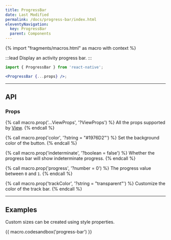 ```yaml
---
title: ProgressBar
date: Last Modified
permalink: /docs/progress-bar/index.html
eleventyNavigation:
  key: ProgressBar
  parent: Components
---
```


{% import "fragments/macros.html" as macro with context %}

:::lead
Display an activity progress bar.
:::

```jsx
import { ProgressBar } from 'react-native';

<ProgressBar {...props} />;
```

---

## API

### Props

{% call macro.prop('...ViewProps', '?ViewProps') %}
All the props supported by [View](/docs/view).
{% endcall %}

{% call macro.prop('color', '?string = "#1976D2"') %}
Set the background color of the button.
{% endcall %}

{% call macro.prop('indeterminate', '?boolean = false') %}
Whether the progress bar will show indeterminate progress.
{% endcall %}

{% call macro.prop('progress', '?number = 0') %}
The progress value between `0` and `1`.
{% endcall %}

{% call macro.prop('trackColor', '?string = "transparent"') %}
Customize the color of the track bar.
{% endcall %}

---

## Examples

Custom sizes can be created using style properties.

{{ macro.codesandbox('progress-bar') }}
